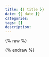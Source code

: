 ```yaml
---
title: {{ title }}
date: {{ date }}
categories:
tags: []
description:
---
```

{% raw %}


{% endraw %}


